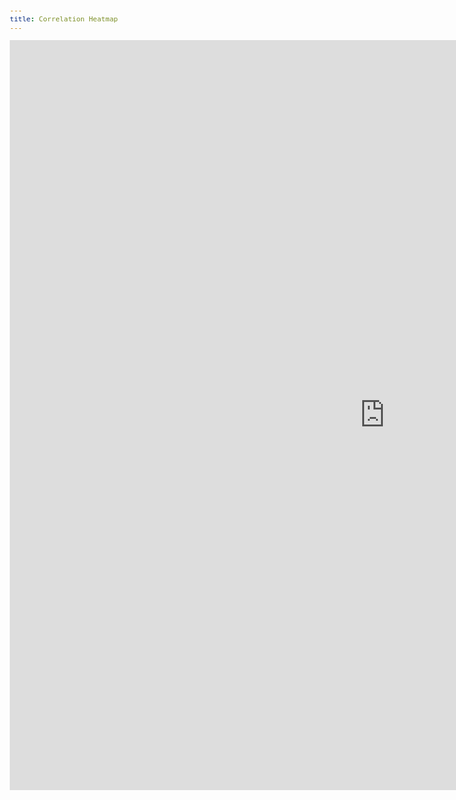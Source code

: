 ```yaml
---
title: Correlation Heatmap
---
```


<style>
@import url(http://fonts.googleapis.com/css?family=Yanone+Kaffeesatz:400,700);

body {
  font-family: Yanone Kaffeesatz;
  font-size: 13px;
  margin: 0px auto;
  width: 1280px;
  position: relative;
}
</style>

<body>
  <div>
    <iframe width="1200" height="1200" frameborder="0" scrolling="no" src="https://plot.ly/~hpsilva/34.embed"></iframe>
  </div>
</body>
